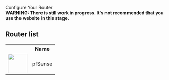 Configure Your Router<br>
**WARNING: There is still work in progress. It's not recommended that you use the website in this stage.**<br>
<h2>Router list</h2>
<table>
  <tr>
    <th></th>
    <th>Name</th>
  </tr>
  <tr>
    <td><img src="https://www.pfsense.org/img/apple-touch-icon.png" style="width:60px;height:60px;"></td>
    <td>pfSense</td>
  </tr>
</table>
